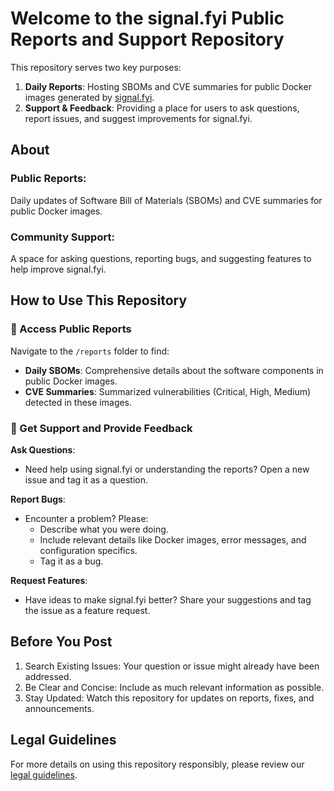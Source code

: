 # Welcome to the signal.fyi Public Reports and Support Repository
This repository serves two key purposes:
1. <strong>Daily Reports</strong>: Hosting SBOMs and CVE summaries for public Docker images generated by [signal.fyi](https://www.signal.fyi/).
2. <strong>Support & Feedback</strong>: Providing a place for users to ask questions, report issues, and suggest improvements for signal.fyi.

## About
### Public Reports:
Daily updates of Software Bill of Materials (SBOMs) and CVE summaries for public Docker images.

### Community Support:
A space for asking questions, reporting bugs, and suggesting features to help improve signal.fyi.

## How to Use This Repository
### 📝 Access Public Reports
Navigate to the `/reports` folder to find:
- <strong>Daily SBOMs</strong>: Comprehensive details about the software components in public Docker images.
- <strong>CVE Summaries</strong>: Summarized vulnerabilities (Critical, High, Medium) detected in these images.

### 💬 Get Support and Provide Feedback
<strong>Ask Questions</strong>:
- Need help using signal.fyi or understanding the reports? Open a new issue and tag it as a question.

<strong>Report Bugs</strong>:
- Encounter a problem? Please:
    - Describe what you were doing.
    - Include relevant details like Docker images, error messages, and configuration specifics.
    - Tag it as a bug.

<strong>Request Features</strong>:
- Have ideas to make signal.fyi better? Share your suggestions and tag the issue as a feature request.

## Before You Post
1. Search Existing Issues: Your question or issue might already have been addressed.
2. Be Clear and Concise: Include as much relevant information as possible.
3. Stay Updated: Watch this repository for updates on reports, fixes, and announcements.

## Legal Guidelines
For more details on using this repository responsibly, please review our [legal guidelines](https://www.signal.fyi/legal/).


